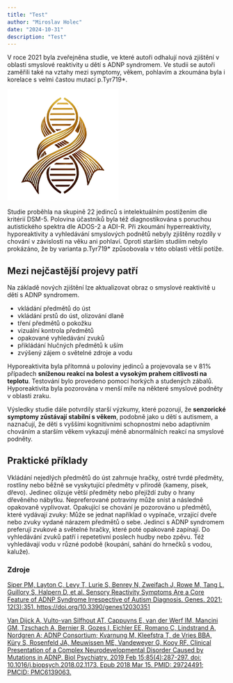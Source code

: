 ```yaml
---
title: "Test"
author: "Miroslav Holec"
date: "2024-10-31"
description: "Test"
---
```


V roce 2021 byla zveřejněna studie, ve které autoři odhalují nová  zjištění v oblasti smyslové reaktivity u dětí s ADNP syndromem. Ve  studii se autoři zaměřili také na vztahy mezi symptomy, věkem, pohlavím a zkoumána byla i korelace s velmi častou mutací p.Tyr719*.

![Nějaký popis](obr/favicon.png)

Studie proběhla na skupině 22 jedinců s intelektuálním  postižením dle kritérií DSM-5. Polovina účastníků byla též  diagnostikována s poruchou autistického spektra dle ADOS-2 a ADI-R. Při  zkoumání hyperreaktivity, hyporeaktivity a vyhledávání smyslových  podnětů nebyly zjištěny rozdíly v chování v závislosti na věku ani  pohlaví. Oproti starším studiím nebylo prokázáno, že by varianta  p.Tyr719* způsobovala v této oblasti větší potíže.        

## Mezi nejčastější projevy patří

Na základě nových zjištění lze aktualizovat obraz o smyslové reaktivitě u dětí s ADNP syndromem.

- vkládání předmětů do úst
- vkládání prstů do úst, olizování dlaně
- tření předmětů o pokožku
- vizuální kontrola předmětů
- opakované vyhledávání zvuků
- přikládání hlučných předmětů k uším
- zvýšený zájem o světelné zdroje a vodu

Hyporeaktivita byla přítomná u poloviny jedinců a projevovala se v 81% případech **sníženou reakcí na bolest a vysokým prahem citlivosti na teplotu**. Testování bylo provedeno pomocí horkých a studených zábalů.  Hyporeaktivita byla pozorována v menší míře na některé smyslové podněty v oblasti zraku.

Výsledky studie dále potvrdily starší výzkumy, které pozorují, že **senzorické symptomy zůstávají stabilní s věkem**, podobně jako u dětí s autismem, a naznačují, že děti s vyššími  kognitivními schopnostmi nebo adaptivním chováním a starším věkem  vykazují méně abnormálních reakcí na smyslové podněty.

## Praktické příklady

Vkládání nejedlých předmětů do úst zahrnuje hračky, ostré  tvrdé předměty, rostliny nebo běžně se vyskytující předměty v přírodě  (kameny, písek, dřevo). Jedinec olizuje větší předměty nebo přejíždí  zuby o hrany dřevěného nábytku. Nepreferované potraviny může sníst a  následně opakovaně vyplivovat. Opakující se chování je pozorováno u  předmětů, které vydávají zvuky: Může se jednat například o vypínače,  vrzající dveře nebo zvuky vydané nárazem předmětů o sebe. Jedinci s ADNP syndromem preferují zvukové a světelné hračky, které poté opakovaně  zapínají. Do vyhledávání zvuků patří i repetetivní poslech hudby nebo  zpěvu. Též vyhledávají vodu v různé podobě (koupání, sahání do hrnečků s vodou, kaluže).

### Zdroje

[Siper PM,  Layton C, Levy T, Lurie S, Benrey N, Zweifach J, Rowe M, Tang L,  Guillory S, Halpern D, et al. Sensory Reactivity Symptoms Are a Core  Feature of ADNP Syndrome Irrespective of Autism Diagnosis. Genes. 2021;  12(3):351. https://doi.org/10.3390/genes12030351 ](https://doi.org/10.3390/genes12030351)

[Van  Dijck A, Vulto-van Silfhout AT, Cappuyns E, van der Werf IM, Mancini  GM, Tzschach A, Bernier R, Gozes I, Eichler EE, Romano C, Lindstrand A,  Nordgren A; ADNP Consortium; Kvarnung M, Kleefstra T, de Vries BBA, Küry  S, Rosenfeld JA, Meuwissen ME, Vandeweyer G, Kooy RF. Clinical  Presentation of a Complex Neurodevelopmental Disorder Caused by  Mutations in ADNP. Biol Psychiatry. 2019 Feb 15;85(4):287-297. doi:  10.1016/j.biopsych.2018.02.1173. Epub 2018 Mar 15. PMID: 29724491;  PMCID: PMC6139063.](https://pmc.ncbi.nlm.nih.gov/articles/PMC6139063)